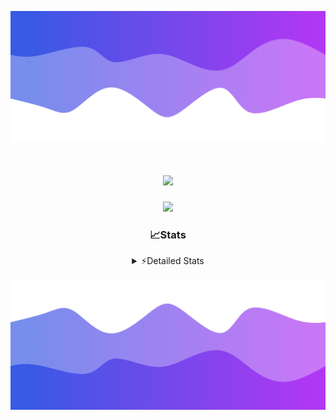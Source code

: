![Header](./header.png)
<div align="center">

<h1 align="center">
  <a href="https://git.io/typing-svg">
    <img src="https://readme-typing-svg.herokuapp.com/?lines=Hello,+There!+%F0%9F%91%8B;This+is+chicho.;Owner+on+Ocean;&center=true&size=25">
  </a>
</h1>
  
<p align="center">
  <img src="https://lanyard.cnrad.dev/api/852683595378196480" />
</p>

### 📈Stats
<details>
    <summary> ⚡Detailed Stats</summary>
    <br/>

<!--START_SECTION:waka-->
![Code Time](http://img.shields.io/badge/Code%20Time-826%20hrs%2023%20mins-blue)

![Profile Views](http://img.shields.io/badge/Profile%20Views-20-blue)

**🐱 My GitHub Data** 

> 📦 79.9 kB Used in GitHub's Storage 
 > 
> 🏆 29 Contributions in the Year 2024
 > 
> 🚫 Not Opted to Hire
 > 
> 📜 15 Public Repositories 
 > 
> 🔑 8 Private Repositories 
 > 
**I'm a Night 🦉** 

```text
🌞 Morning                24 commits          ██░░░░░░░░░░░░░░░░░░░░░░░   06.23 % 
🌆 Daytime                55 commits          ████░░░░░░░░░░░░░░░░░░░░░   14.29 % 
🌃 Evening                166 commits         ███████████░░░░░░░░░░░░░░   43.12 % 
🌙 Night                  140 commits         █████████░░░░░░░░░░░░░░░░   36.36 % 
```
📅 **I'm Most Productive on Tuesday** 

```text
Monday                   26 commits          ██░░░░░░░░░░░░░░░░░░░░░░░   06.75 % 
Tuesday                  111 commits         ███████░░░░░░░░░░░░░░░░░░   28.83 % 
Wednesday                79 commits          █████░░░░░░░░░░░░░░░░░░░░   20.52 % 
Thursday                 59 commits          ████░░░░░░░░░░░░░░░░░░░░░   15.32 % 
Friday                   39 commits          ███░░░░░░░░░░░░░░░░░░░░░░   10.13 % 
Saturday                 35 commits          ██░░░░░░░░░░░░░░░░░░░░░░░   09.09 % 
Sunday                   36 commits          ██░░░░░░░░░░░░░░░░░░░░░░░   09.35 % 
```


📊 **This Week I Spent My Time On** 

```text
🕑︎ Time Zone: America/Argentina/Buenos_Aires

💬 Programming Languages: 
TypeScript               13 hrs 29 mins      ███████████░░░░░░░░░░░░░░   43.98 % 
Astro                    12 hrs 15 mins      ██████████░░░░░░░░░░░░░░░   39.96 % 
JavaScript               2 hrs 51 mins       ██░░░░░░░░░░░░░░░░░░░░░░░   09.29 % 
Python                   1 hr 38 mins        █░░░░░░░░░░░░░░░░░░░░░░░░   05.35 % 
JSON                     11 mins             ░░░░░░░░░░░░░░░░░░░░░░░░░   00.60 % 

🔥 Editors: 
VS Code                  30 hrs 41 mins      █████████████████████████   100.00 % 

🐱‍💻 Projects: 
ampararweb               24 hrs 19 mins      ████████████████████░░░░░   79.27 % 
Unknown Project          3 hrs 41 mins       ███░░░░░░░░░░░░░░░░░░░░░░   12.02 % 
GlowHub                  2 hrs 40 mins       ██░░░░░░░░░░░░░░░░░░░░░░░   08.70 % 

💻 Operating System: 
Windows                  16 hrs 50 mins      ██████████████░░░░░░░░░░░   54.88 % 
Mac                      13 hrs 50 mins      ███████████░░░░░░░░░░░░░░   45.12 % 
```

**I Mostly Code in JavaScript** 

```text
JavaScript               8 repos             ███████░░░░░░░░░░░░░░░░░░   26.67 % 
HTML                     7 repos             ██████░░░░░░░░░░░░░░░░░░░   23.33 % 
C#                       2 repos             ██░░░░░░░░░░░░░░░░░░░░░░░   06.67 % 
TypeScript               1 repo              █░░░░░░░░░░░░░░░░░░░░░░░░   03.33 % 
SCSS                     1 repo              █░░░░░░░░░░░░░░░░░░░░░░░░   03.33 % 
```




 Last Updated on 15/08/2024 10:17:17 UTC
<!--END_SECTION:waka-->
</details>

![Footer](./footer.png)
